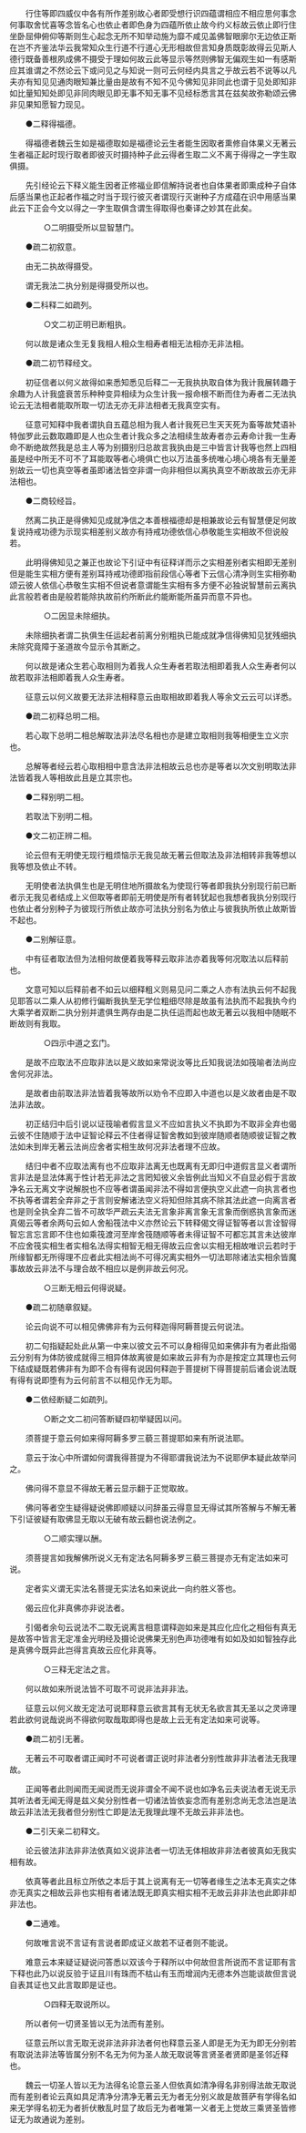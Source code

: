 <!-- { "loadSidebar": true } -->
　　行住等即四威仪中各有所作差别故心者即受想行识四蕴谓相应不相应思何事念何事取舍忧喜等念皆名心也依止者即色身为四蕴所依止故今约义标故云依止即行住坐卧屈伸俯仰等斯则生心起念无所不知举动施为靡不咸见盖佛智眼廓尔无边依正斯在岂不齐鉴法华云我常知众生行道不行道心无形相故但言知身质既彰故得云见斯人德行既备善根夙成佛不摄受于理如何故云此等显示等然则佛智无偏观生如一有感斯应其谁谓之不然论云下或问见之与知说一则可云何经内具言之乎故云若不说等以凡夫亦有知见见通肉眼知兼比量由是故有不知不见今佛知见非同此也谓于见处即知非如比量知知处即见非同肉眼见即无事不知无事不见经标悉言其在兹矣故弥勒颂云佛非见果知愿智力现见。

　　●二释得福德。

　　得福德者魏云生如是福德取如是福德论云生者能生因取者熏修自体果义无著云生者福正起时现行取者即彼灭时摄持种子此云得者生取二义不离于得得之一字生取俱摄。

　　先引经论云下释义能生因者正修福业即信解持说者也自体果者即熏成种子自体后感当果也正起者作福之时当于现行彼灭者谓现行灭谢种子方成蕴在识中用感当果此云下正会今文以得之一字生取俱含谓生得取得也秦译之妙其在此矣。

　　
　　○二明摄受所以显智慧门。

　　●疏二初叙意。

　　由无二执故得摄受。

　　谓无我法二执分别是得摄受所以也。

　　●二科释二如疏列。

　　
　　○文二初正明已断粗执。

　　何以故是诸众生无复我相人相众生相寿者相无法相亦无非法相。

　　●疏二初节释经文。

　　初征信者以何义故得如来悉知悉见后释二一无我执执取自体为我计我展转趣于余趣为人计我盛衰苦乐种种变异相续为众生计我一报命根不断而住为寿者二无法执论云无法相者能取所取一切法无亦无非法相者无我真空实有。

　　征意可知释中我者谓执自五蕴总相为我人者计我死已生天天死为畜等故梵语补特伽罗此云数取趣即是人也众生者计我众多之法相续生故寿者亦云寿命计我一生寿命不断绝故然我是总主人等为别摄别归总故言我执由是三中皆言计我等也然上四相虽是经中所无不可不了耳能取等者心境俱亡也以万法虽多统唯心境心境各有无量差别故云一切也真空等者虽即诸法皆空非谓一向非相但以离执真空不断故故云亦无非法相也。

　　●二商较经旨。

　　然离二执正是得佛知见成就净信之本善根福德却是相兼故论云有智慧便足何故复说持戒功德为示现实相差别义故亦有持戒功德依信心恭敬能生实相故不但说般若。

　　此明得佛知见之兼正也故论下引证中有征释详而示之实相差别者实相即无差别但是能生实相方便有差别耳持戒功德即指前段信心等者下云信心清净则生实相弥勒颂云彼人依信心恭敬生实相不但说者意谓能生实相有多方便不必独说智慧前云离执此言般若者由是般若能除执故前约所断此约能断能所虽异而意不异也。

　　
　　○二因显未除细执。

　　未除细执者谓二执俱生任运起者前离分别粗执已能成就净信得佛知见犹残细执未除究竟障于圣道故今显示令其断之。

　　何以故是诸众生若心取相则为着我人众生寿者若取法相即着我人众生寿者何以故若取非法相即着我人众生寿者。

　　征意云以何义故要无法非法相释意云由取相故即着我人等余文云云可以详悉。

　　●疏二初释总明二相。

　　若心取下总明二相总解取法非法尽名相也亦是建立取相则我等相便生立义宗也。

　　总解等者经云若心取相相中意含法非法相故云总也亦是等者以次文别明取法非法皆着我人等相故此且是立其宗也。

　　●二释别明二相。

　　若取法下别明二相。

　　●文二初正辨二相。

　　论云但有无明使无现行粗烦恼示无我见故无著云但取法及非法相转非我等想以我等想及依止不转。

　　无明使者法执俱生也是无明住地所摄故名为使现行等者即我执分别现行前已断者示无我见者结成上义但取等者即前无明使是所有者转犹起也我想者我执分别现行也依止者分别种子为彼现行所依止故亦可法执分别名为依止与彼我执所依止故斯皆不起也。

　　●二别解征意。

　　中有征者取法但为法相何故便着我等释云取非法亦着我等何况取法以后释前也。

　　文意可知以后释前者不如云以细释粗义则易见问二乘之人亦有法执云何不起我见耶答以二乘人从初修行偏断我执至无学位粗细尽除是故虽有法执而不起我执今约大乘学者双断二执分别并遣俱生两存由是二执任运而起也故无著云以我相中随眠不断故则有我取。

　　
　　○四示中道之玄门。

　　是故不应取法不应取非法以是义故如来常说汝等比丘知我说法如筏喻者法尚应舍何况非法。

　　是故者由前取法非法皆着我等故所以劝令不应即入中道也以是义故者由是不取法非法故。

　　初正结归中后引说以证筏喻者假言显义不应如言执义不执即为不取非全弃也偈云彼不住随顺于法中证智论释云不住者得证智舍教如到彼岸随顺者随顺彼证智之教法如未到岸无著云法尚应舍者实相生故何况非法者理不应故。

　　结归中者不应取法离有也不应取非法离无也既离有无即归中道假言显义者谓所言非法是显法体离于性计若无非法之言罔知彼义余皆例此当知义不自显必假于言故净名云无离文字说解脱也不应等者谓虽闻非法不得如言便执空义此遮一向执言者也不执等者谓若全弃非之于言则安解诸法空义将知但除其病不除其法此遮一向离言者也是则全执全弃二皆不可故华严疏云夫法无言象非离言象无言象而倒惑执言象而迷真偈云等者余两句云如人舍船筏法中义亦然论云下转释偈文得证智等者以言诠智得智忘言忘言即不住也如乘筏渡河至岸舍筏随顺等者未得证智不可都忘其言未达彼岸不应舍筏实相生者实相名法得实相智无相无得故云应舍以实相无相故唯识云若时于所缘智都无所得理不应者此实相法尚不可得况离实相外一切法耶除诸法实相余皆魔事故故云非法不与理合故不相应以是例非故云何况。

　　
　　○三断无相云何得说疑。

　　●疏二初随章叙疑。

　　论云向说不可以相见佛佛非有为云何释迦得阿耨菩提云何说法。

　　初二句指疑起处此从第一中来以彼文云不可以身相得见如来佛非有为者此指偈云分别有为体防彼成就得三相异体故离彼是如来故云非有为亦是按定立其理也云何下结成疑既若佛非有为即不合有得有说因何释迦于菩提树下得菩提前后诸会说法既有得有说即堕有为云何前言不以相见作无为耶。

　　●二依经断疑二如疏列。

　　
　　○断之文二初问答断疑四初举疑因以问。

　　须菩提于意云何如来得阿耨多罗三藐三菩提耶如来有所说法耶。

　　意云于汝心中所谓如何谓我得菩提为不得耶谓我说法为不说耶伊本疑此故举问之。

　　佛问得不意显不得故无著云显示翻于正觉取故。

　　佛问等者空生疑得疑说佛即顺疑以问辞虽云得意显无得试其所答解与不解无著下引证彼疑有取佛显无取以无破有故云翻也说法例之。

　　
　　○二顺实理以酬。

　　须菩提言如我解佛所说义无有定法名阿耨多罗三藐三菩提亦无有定法如来可说。

　　定者实义谓无实法名菩提无实法名如来说此一向约胜义答也。

　　偈云应化非真佛亦非说法者。

　　引偈者余句云说法不二取无说离言相意谓释迦如来是其应化应化之相俗有真无是故答中皆言无定准金光明经及摄论说佛果无别色声功德唯有如如及如如智独存此是真佛今既异此岂得言真故云应化非真等。

　　
　　○三释无定法之言。

　　何以故如来所说法皆不可取不可说非法非非法。

　　征意云以何义故无定法可说耶释意云欲言其有无状无名欲言其无圣以之灵谛理若此欲何说哉说尚不得欲何取哉取即得也是故上云无有定法如来可说等。

　　●疏二初引无著。

　　无著云不可取者谓正闻时不可说者谓正说时非法者分别性故非非法者法无我理故。

　　正闻等者此则闻而无闻说而无说非谓全不闻不说也如净名云夫说法者无说无示其听法者无闻无得是兹义矣分别性者一切诸法皆依妄念而有差别念尚无念法岂是法故云非法法无我者但分别性亡即是法无我理此理不无故云非非法也。

　　●二引天亲二初释文。

　　论云彼法非法非非法依真如义说非法者一切法无体相故非非法者彼真如无我实相有故。

　　依真等者此且标立所依之本后于其上说离有无一切等者缘生之法本无真实之体亦无真实之相故云非也实相有者诸法既无即真实相实相不无故云非非法也此即非却非法也。

　　●二通难。

　　何故唯言说不言证有言说者即成证义故若不证者则不能说。

　　难意云本来疑证疑说问答悉以双该今于释所以中何故但言所说而不言证耶有言下释也此乃以说反验于证且川有珠而不枯山有玉而增润内无德本外岂能谈故但言说自表其证也又此言取即是证也。

　　
　　○四释无取说所以。

　　所以者何一切贤圣皆以无为法而有差别。

　　征意云所以言无取无说非法非非法者何也释意云圣人即是无为无为即无分别若有取说法非法等皆属分别不名无为何为圣人故无取说等言贤圣者贤即是圣邻近释也。

　　魏云一切圣人皆以无为法得名论意云圣人但依真如清净得名非别得法故无取说而有差别者论云真如具足清净分清净无著云无为者无分别义故是故菩萨有学得名如来无学得名初无为者折伏散乱时显了故后无为者唯第一义者无上觉故三乘贤圣皆修证无为故通说为差别。

